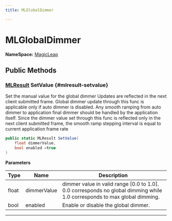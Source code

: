 ```yaml
---
title: MLGlobalDimmer

---
```


# MLGlobalDimmer



**NameSpace:** 
[MagicLeap](/versioned_docs/version-31-Aug-2023/unity-api/api/UnityEngine.XR.MagicLeap/UnityEngine.XR.MagicLeap.md) 








## Public Methods

### [MLResult](/versioned_docs/version-31-Aug-2023/unity-api/api/UnityEngine.XR.MagicLeap/UnityEngine.XR.MagicLeap.MLResult.md) SetValue {#mlresult-setvalue}

Set the manual value for the global dimmer Updates are reflected in the next client submitted frame. Global dimmer update through this func is applicable only if auto dimmer is disabled. Any smooth ramping from auto dimmer to application final dimmer should be handled by the application itself. Since the dimmer value set through this func is reflected only in the next client submitted frame, the smooth ramp stepping interval is equal to current application frame rate 

```csharp
public static MLResult SetValue(
    float dimmerValue,
    bool enabled =true
)
```


**Parameters**

| Type | Name  | Description  | 
|--|--|--|
| float |dimmerValue|dimmer value in valid range [0.0 to 1.0]. 0.0 corresponds no global dimming while 1.0 corresponds to max global dimming.|
| bool |enabled|Enable or disable the global dimmer.|






-----------


